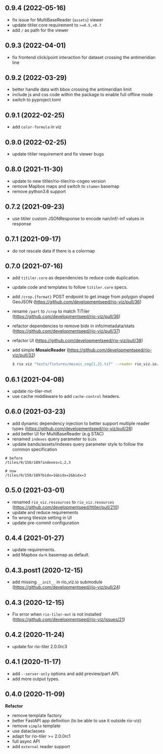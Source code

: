 
## 0.9.4 (2022-05-16)

* fix issue for MultiBaseReader (`assets`) viewer
* update titiler.core requirement to `>=0.5,<0.7`
* add `/` as path for the viewer

## 0.9.3 (2022-04-01)

* fix frontend click/point interaction for dataset crossing the antimeridian line

## 0.9.2 (2022-03-29)

* better handle data with bbox crossing the antimeridian limit
* include js and css code within the package to enable full offline mode
* switch to pyproject.toml

## 0.9.1 (2022-02-25)

* add `color-formula` in viz

## 0.9.0 (2022-02-25)

* update titiler requirement and fix viewer bugs

## 0.8.0 (2021-11-30)

* update to new titiler/rio-tiler/rio-cogeo version
* remove Mapbox maps and switch to `stamen` basemap
* remove python3.6 support

## 0.7.2 (2021-09-23)

* use titiler custom JSONResponse to encode nan/inf/-inf values in response

## 0.7.1 (2021-09-17)

* do not rescale data if there is a colormap

## 0.7.0 (2021-07-16)

* add `titiler.core` as dependencies to reduce code duplication.
* update code and templates to follow `titiler.core` specs.
* add `/crop.{format}` POST endpoint to get image from polygon shaped GeoJSON (https://github.com/developmentseed/rio-viz/pull/36)
* rename `/part` to `/crop` to match TiTiler (https://github.com/developmentseed/rio-viz/pull/36)
* refactor dependencies to remove bidx in info/metadata/stats (https://github.com/developmentseed/rio-viz/pull/37)
* refactor UI (https://github.com/developmentseed/rio-viz/pull/38)
* add simple **MosaicReader** (https://github.com/developmentseed/rio-viz/pull/32)

    ```bash
    $ rio viz "tests/fixtures/mosaic_cog{1,2}.tif" --reader rio_viz.io.MosaicReader
    ```

## 0.6.1 (2021-04-08)

* update rio-tiler-mvt
* use cache middleware to add `cache-control` headers.

## 0.6.0 (2021-03-23)

* add dynamic dependency injection to better support multiple reader types (https://github.com/developmentseed/rio-viz/pull/28)
* add better UI for MultiBaseReader (e.g STAC)
* renamed `indexes` query parameter to `bidx`
* update bands/assets/indexes query parameter style to follow the common specification

```
# before
/tiles/9/150/189?indexes=1,2,3

# now
/tiles/9/150/189?bidx=1&bidx=2&bidx=3
```

## 0.5.0 (2021-03-01)

* renamed `rio_viz.ressources` to `rio_viz.resources` (https://github.com/developmentseed/titiler/pull/210)
* update and reduce requirements
* fix wrong tilesize setting in UI
* update pre-commit configuration

## 0.4.4 (2021-01-27)

* update requirements.
* add Mapbox `dark` basemap as default.

## 0.4.3.post1 (2020-12-15)

* add missing `__init__` in rio_viz.io submodule (https://github.com/developmentseed/rio-viz/pull/24)

## 0.4.3 (2020-12-15)

* Fix error when `rio-tiler-mvt` is not installed (https://github.com/developmentseed/rio-viz/issues/21)

## 0.4.2 (2020-11-24)

* update for rio-tiler 2.0.0rc3

## 0.4.1 (2020-11-17)

* add `--server-only` options and add preview/part API.
* add more output types.

## 0.4.0 (2020-11-09)

**Refactor**

* remove template factory
* better FastAPI app definition (to be able to use it outside rio-viz)
* remove `simple` template
* use dataclasses
* adapt for rio-tiler >= 2.0.0rc1
* full async API
* add `external` reader support
